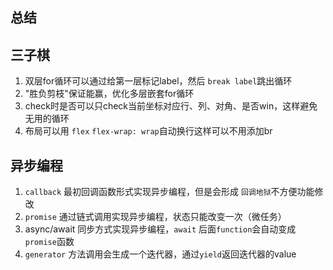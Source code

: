 ## 总结

## 三子棋
1. 双层for循环可以通过给第一层标记label，然后 `break label`跳出循环
2. "胜负剪枝"保证能赢，优化多层嵌套for循环
3. check时是否可以只check当前坐标对应行、列、对角、是否win，这样避免无用的循环
4. 布局可以用 `flex` `flex-wrap: wrap`自动换行这样可以不用添加br

## 异步编程
1. `callback` 最初回调函数形式实现异步编程，但是会形成 `回调地狱`不方便功能修改
2. `promise` 通过链式调用实现异步编程，状态只能改变一次（微任务）
3. async/await 同步方式实现异步编程，`await` 后面`function`会自动变成`promise`函数
4. `generator` 方法调用会生成一个迭代器，通过`yield`返回迭代器的value

